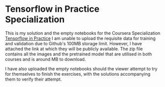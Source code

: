 # Tensorflow in Practice Specialization

This is my solution and the empty notebooks for the Coursera Specialization [Tensorflow in Practice](https://www.coursera.org/specializations/tensorflow-in-practice)
I am unable to upload the requisite data for training and validation due to Github's 100MB storage limit. However, I have attached the link at which they will be publicly available. The zip file contains all the images and the pretrained model that are utilised in both courses and is around MB to download.

I have also uploaded the empty notebooks should the viewer attempt to try for themselves to finish the exercises, with the solutions accompanying them to verify their attempt.
